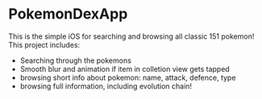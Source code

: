 # PokemonDexApp
This is the simple iOS for searching and browsing all classic 151 pokemon!
This project includes:
- Searching through the pokemons
- Smooth blur and animation if item in colletion view gets tapped
- browsing short info about pokemon: name, attack, defence, type
- browsing full information, including evolution chain!

